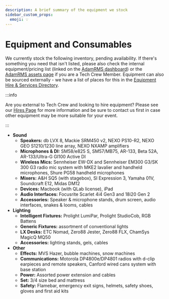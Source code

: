 ```yaml
---
description: A brief summary of the equipment we stock
sidebar_custom_props:
  emoji: 💡
---
```


# Equipment and Consumables

We currently stock the following inventory, pending availability. If there's something you need that isn't listed,
please also check the internal equipment/pricing list (linked on the
[AdamRMS dashboard](https://dash.adam-rms.com/cms/?p=25)) or the
[AdamRMS assets page](https://dash.adam-rms.com/assets.php) if you are a Tech Crew Member. Equipment can also be sourced
externally - we have a list of places for this in the [Equipment Hire & Services Directory](/wiki/directories/services).

:::info

Are you external to Tech Crew and looking to hire equipment? Please see our [Hires Page](/hires) for more information
and be sure to contact us first in case other equipment may be more suitable for your event.

:::

- **Sound**
    - **Speakers:** db LVX 8, Mackie SRM450 v2, NEXO PS10-R2, NEXO GEO S1210/1230 line array, NEXO NXAMP amplifiers
    - **Microphones & DI:** SM58/e825 S, SM57/MB75, AR-133, Beta 52A, AR-133/Ultra-G GI100 Active DI
    - **Wireless Mics:** Sennheiser EW-DX and Sennheiser EM300 G3/SK 300 G3 radio mic system with MKE2 lavalier and
      handheld microphones, Shure PG58 handheld microphones
    - **Mixers:** A&H SQ5 (with stagebox), SI Expression 3, Yamaha 01V, Soundcraft E12, Midas DM12
    - **Devices:** Macbook (with QLab license), iPad
    - **Audio Interfaces:** Focusrite Scarlet 4i4 Gen3 and 18i20 Gen 2
    - **Accessories:** Speaker & microphone stands, drum screen, audio interfaces, snakes & looms, cables
- **Lighting**
    - **Intelligent Fixtures:** Prolight LumiPar, Prolight StudioCob, RGB Battens
    - **Generic Fixtures:** assortment of conventional lights
    - **LX Desks:** ETC Nomad, Zero88 Jester, Zero88 FLX, ChamSys MagicQ MQ50
    - **Accessories:** lighting stands, gels, cables
- **Other**
    - **Effects:** MVS Hazer, bubble machines, snow machines
    - **Communications:** Motorola DP4800e/DP4801 radios with d-clip earpieces and remote speakers, Canford wired cans
      system with base station
    - **Power:** Assorted power extension and cables
    - **Set:** 3/4 size bed and mattress
    - **Safety:** Flamebar, emergency exit signs, helmets, safety shoes, gloves and first aid kits
